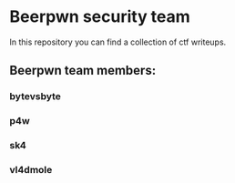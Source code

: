 # Beerpwn security team

In this repository you can find a collection of ctf writeups.

## Beerpwn team members:

### bytevsbyte
### p4w
### sk4
### vl4dmole
